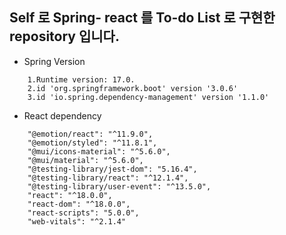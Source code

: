 ## Self 로 Spring- react 를 To-do List 로 구현한 repository 입니다.
- Spring Version  
```
    1.Runtime version: 17.0.
    2.id 'org.springframework.boot' version '3.0.6'
    3.id 'io.spring.dependency-management' version '1.1.0'
```
- React dependency
```
    "@emotion/react": "^11.9.0",
    "@emotion/styled": "^11.8.1",
    "@mui/icons-material": "^5.6.0",
    "@mui/material": "^5.6.0",
    "@testing-library/jest-dom": "5.16.4",
    "@testing-library/react": "^12.1.4",
    "@testing-library/user-event": "^13.5.0",
    "react": "^18.0.0",
    "react-dom": "^18.0.0",
    "react-scripts": "5.0.0",
    "web-vitals": "^2.1.4"
```
 
